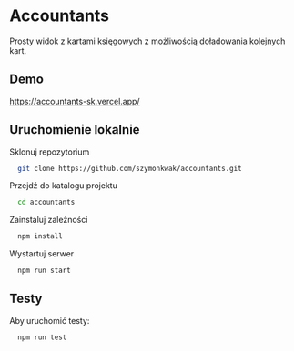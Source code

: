# Accountants

Prosty widok z kartami księgowych z możliwością doładowania kolejnych kart.

## Demo

https://accountants-sk.vercel.app/

## Uruchomienie lokalnie

Sklonuj repozytorium

```bash
  git clone https://github.com/szymonkwak/accountants.git
```

Przejdź do katalogu projektu

```bash
  cd accountants
```

Zainstaluj zależności

```bash
  npm install
```

Wystartuj serwer

```bash
  npm run start
```

## Testy

Aby uruchomić testy:

```bash
  npm run test
```
